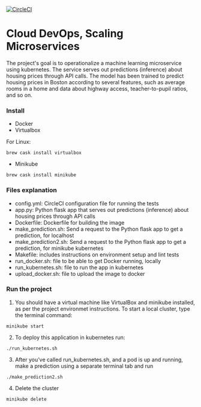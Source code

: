 [![CircleCI](https://circleci.com/gh/NouranElKassas/MicroservicesML.svg?style=svg)](https://circleci.com/gh/NouranElKassas/MicroservicesML)

# Cloud DevOps, Scaling Microservices

The project's goal is to operationalize a machine learning microservice using kubernetes. The service serves out predictions (inference) about housing prices through API calls. The model has been trained to predict housing prices in Boston according to several features, such as average rooms in a home and data about highway access, teacher-to-pupil ratios, and so on.


### Install

- Docker
- Virtualbox

For Linux:

```
brew cask install virtualbox
```

- Minikube

```
brew cask install minikube
```

### Files explanation
- config.yml: CircleCI configuration file for running the tests
- app.py: Python flask app that serves out predictions (inference) about housing prices through API calls
- Dockerfile: Dockerfile for building the image
- make_prediction.sh: Send a request to the Python flask app to get a prediction, for localhost
- make_prediction2.sh: Send a request to the Python flask app to get a prediction, for minikube kubernetes
- Makefile: includes instructions on environment setup and lint tests
- run_docker.sh: file to be able to get Docker running, locally
- run_kubernetes.sh: file to run the app in kubernetes
- upload_docker.sh: file to upload the image to docker


### Run the project


1. You should have a virtual machine like VirtualBox and minikube installed, as per the project environmet instructions. To start a local cluster, type the terminal command: 
```
minikube start
```

2. To deploy this application in kubernetes run:
```
./run_kubernetes.sh
```

3. After you’ve called run_kubernetes.sh, and a pod is up and running, make a prediction using a separate terminal tab and run 
```
./make_prediction2.sh
```

4. Delete the cluster
```
minikube delete
```
